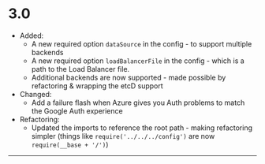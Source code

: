 # 3.0
 - Added:
   - A new required option `dataSource` in the config - to support multiple backends
   - A new required option `loadBalancerFile` in the config - which is a path to the Load Balancer file.
   - Additional backends are now supported - made possible by refactoring & wrapping the etcD support
 - Changed:
   - Add a failure flash when Azure gives you Auth problems to match the Google Auth experience
 - Refactoring:
   - Updated the imports to reference the root path - making refactoring simpler (things like `require('../../../config')` are now `require(__base + '/')`)

---
